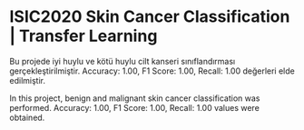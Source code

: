 # ISIC2020 Skin Cancer Classification | Transfer Learning
Bu projede iyi huylu ve kötü huylu cilt kanseri sınıflandırması gerçekleştirilmiştir. Accuracy: 1.00, F1 Score: 1.00, Recall: 1.00 değerleri elde edilmiştir.

In this project, benign and malignant skin cancer classification was performed. Accuracy: 1.00, F1 Score: 1.00, Recall: 1.00 values ​​were obtained.
